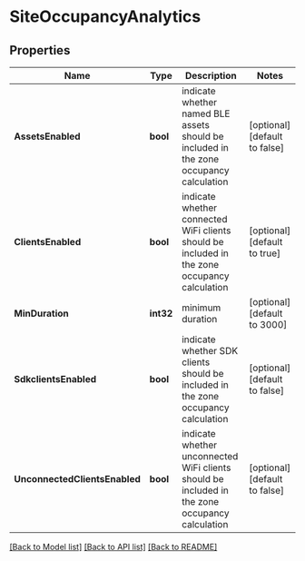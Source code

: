 # SiteOccupancyAnalytics

## Properties
Name | Type | Description | Notes
------------ | ------------- | ------------- | -------------
**AssetsEnabled** | **bool** | indicate whether named BLE assets should be included in the zone occupancy calculation | [optional] [default to false]
**ClientsEnabled** | **bool** | indicate whether connected WiFi clients should be included in the zone occupancy calculation | [optional] [default to true]
**MinDuration** | **int32** | minimum duration | [optional] [default to 3000]
**SdkclientsEnabled** | **bool** | indicate whether SDK clients should be included in the zone occupancy calculation | [optional] [default to false]
**UnconnectedClientsEnabled** | **bool** | indicate whether unconnected WiFi clients should be included in the zone occupancy calculation | [optional] [default to false]

[[Back to Model list]](../README.md#documentation-for-models) [[Back to API list]](../README.md#documentation-for-api-endpoints) [[Back to README]](../README.md)

